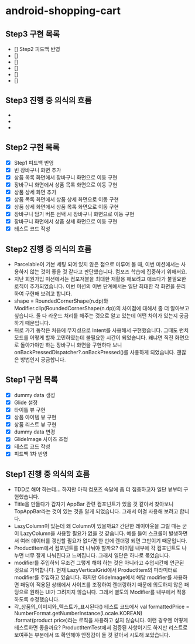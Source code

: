 # android-shopping-cart

## Step3 구현 목록
- [] Step2 피드백 반영
- []
- []
- []
- []
- []

## Step3 진행 중 의식의 흐름
- 
- 
- 

## Step2 구현 목록

- [x] Step1 피드백 반영
- [x] 빈 장바구니 화면 추가
- [x] 상품 목록 화면에서 장바구니 화면으로 이동 구현
- [x] 장바구니 화면에서 상품 목록 화면으로 이동 구현
- [x] 상품 상세 화면 추가
- [x] 상품 목록 화면에서 상품 상세 화면으로 이동 구현
- [x] 상품 상세 화면에서 상품 목록 화면으로 이동 구현
- [x] 장바구니 담기 버튼 선택 시 장바구니 화면으로 이동 구현
- [x] 장바구니 화면에서 상품 상세 화면으로 이동 구현
- [x] 테스트 코드 작성

## Step2 진행 중 의식의 흐름

- Parcelable이 기본 세팅 되어 있지 않은 점으로 미루어 볼 때, 이번 미션에서는 사용하지 않는 것이 좋을 것 같다고 판단했습니다. 컴포즈 학습에 집중하기 위해서요.
- 지난 회원가입 미션에서는 컴포저블을 최대한 재활용 해보려고 애쓰다가 불필요한 로직이 추가되었습니다. 이번 미션의 이번 단계에서는 일단 최대한 각 화면을 분리하여 구현해 보려고
  합니다.
- shape = RoundedCornerShape(n.dp)와 Modifier.clip(RoundedCornerShape(n.dp))의 차이점에 대해서 좀 더 알아보고 싶습니다.
  둘 다 라운드 처리를 해주는 것으로 알고 있는데 어떤 차이가 있는지 궁금하기 때문입니다.
- 뒤로 가기 동작은 처음에 무지성으로 Intent를 사용해서 구현했습니다. 그때도 런치 모드를 어떻게 할까 고민하였는데 불필요한 시간이 되었습니다. 왜냐면 직전 화면으로
  돌아가야만 하는 장바구니 화면을 구현하다 보니 onBackPressedDispatcher?.onBackPressed()를 사용하게 되었습니다. 괜찮은 방법인지 궁금합니다.

## Step1 구현 목록

- [x] dummy data 생성
- [x] Glide 설정
- [x] 타이틀 뷰 구현
- [x] 상품 아이템 뷰 구현
- [x] 상품 리스트 뷰 구현
- [x] dummy data 변경
- [x] GlideImage 사이즈 조정
- [x] 테스트 코드 작성
- [x] 피드백 1차 반영

## Step1 진행 중 의식의 흐름

- TDD로 해야 하는데... 하지만 아직 컴포즈 숙달에 좀 더 집중하고자 일단 뷰부터 구현했습니다.
- Title을 만들다가 갑자기 AppBar 관련 컴포넌트가 있을 것 같아서 찾아보니 TopAppBar라는 것이 있는 것을 알게 되었습니다. 그래서 이걸 사용해 보려고 합니다.
- LazyColumn이 있는데 왜 Column이 있을까요? 간단한 레이아웃을 그릴 때는 굳이 LazyColumn을 사용할 필요가 없을 것 같습니다. 예를 들어 스크롤이 발생하면서
  여러 데이터를 갱신할 필요가 없다면 한 번에 렌더링 되면 그만이기 때문입니다.
- ProductItem에서 컴포넌트를 더 나눠야 할까요? 아이템 내부에 각 컴포넌트도 나누면 너무 잘게 나눠진다고 느껴집니다. 그래서 일단은 하나로 묶었습니다.
- modifier를 주입하되 무조건 그렇게 해야 하는 것은 아니라고 수업시간에 언근된 것으로 기억합니다. 현재 LazyVerticalGrid에서 ProductItem의
  파라미터로 modifier를 주입하고 있습니다. 하지만 GlideImage에서 해당 modifier를 사용하면 패딩이 적용된 상태에서 사이즈를 조정하여 렌더링하기 때문에
  의도하지 않은 패딩으로 원하는 UI가 그려지지 않습니다. 그래서 별도의 Modifier를 내부에서 적용하도록 수정했습니다.
- 각_상품의_이미지와_텍스트가_표시된다() 테스트 코드에서 val formattedPrice = NumberFormat.getNumberInstance(Locale.KOREAN)
  .format(product.price)라는 로직을 사용하고 싶지 않습니다. 이런 경우엔 어떻게 테스트하면 좋을까요? ProductItemTest에서 검증된 사항이기도 하지만
  리스트로 보여주는 부분에서 또 확인해야 안정감이 들 것 같아서 시도해 보았습니다.
